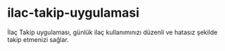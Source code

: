 # ilac-takip-uygulamasi
İlaç Takip uygulaması, günlük ilaç kullanımınızı düzenli ve hatasız şekilde takip etmenizi sağlar.
